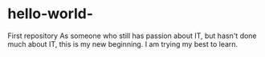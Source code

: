 # hello-world-
First repository
As someone who still has passion about IT, but hasn't done much about IT, this is my new beginning. I am trying my best to learn.
